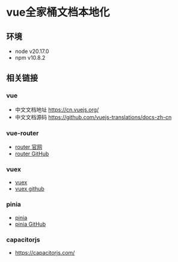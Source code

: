 # vue全家桶文档本地化

## 环境

* node v20.17.0
* npm v10.8.2

## 相关链接

### vue

* 中文文档地址 https://cn.vuejs.org/
* 中文文档源码 https://github.com/vuejs-translations/docs-zh-cn

### vue-router

* [router 官网](https://router.vuejs.org/)
* [router GitHub](https://github.com/vuejs/router)

### vuex

* [vuex](https://vuex.vuejs.org/)
* [vuex github](https://github.com/vuejs/vuex)

### pinia

* [pinia](https://pinia.vuejs.org/zh/)
* [pinia GitHub](https://github.com/vuejs/pinia)

### capacitorjs

* https://capacitorjs.com/